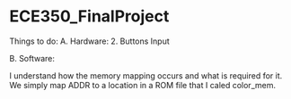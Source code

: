 # ECE350_FinalProject
Things to do:
A. Hardware:
  2. Buttons Input
  
B. Software:

I understand how the memory mapping occurs and what is required for it. We simply map ADDR to a location in a ROM file that I caled color_mem.
